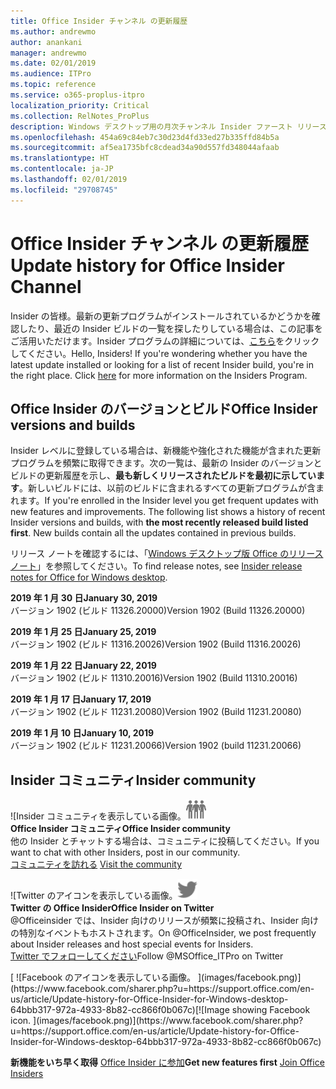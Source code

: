 ```yaml
---
title: Office Insider チャンネル の更新履歴
ms.author: andrewmo
author: anankani
manager: andrewmo
ms.date: 02/01/2019
ms.audience: ITPro
ms.topic: reference
ms.service: o365-proplus-itpro
localization_priority: Critical
ms.collection: RelNotes_ProPlus
description: Windows デスクトップ用の月次チャンネル Insider ファースト リリースの更新履歴を Insider の皆様に提供します。
ms.openlocfilehash: 454a69c84eb7c30d23d4fd33ed27b335ffd84b5a
ms.sourcegitcommit: af5ea1735bfc8cdead34a90d557fd348044afaab
ms.translationtype: HT
ms.contentlocale: ja-JP
ms.lasthandoff: 02/01/2019
ms.locfileid: "29708745"
---
```

# <a name="update-history-for-office-insider-channel"></a><span data-ttu-id="5f72f-103">Office Insider チャンネル の更新履歴</span><span class="sxs-lookup"><span data-stu-id="5f72f-103">Update history for Office Insider Channel</span></span>

<span data-ttu-id="5f72f-p101">Insider の皆様。最新の更新プログラムがインストールされているかどうかを確認したり、最近の Insider ビルドの一覧を探したりしている場合は、この記事をご活用いただけます。Insider プログラムの詳細については、[こちら](https://insider.office.com/)をクリックしてください。</span><span class="sxs-lookup"><span data-stu-id="5f72f-p101">Hello, Insiders! If you're wondering whether you have the latest update installed or looking for a list of recent Insider build, you're in the right place. Click [here](https://insider.office.com/) for more information on the Insiders Program.</span></span>

## <a name="office-insider-versions-and-builds"></a><span data-ttu-id="5f72f-107">Office Insider のバージョンとビルド</span><span class="sxs-lookup"><span data-stu-id="5f72f-107">Office Insider versions and builds</span></span>

<span data-ttu-id="5f72f-p102">Insider レベルに登録している場合は、新機能や強化された機能が含まれた更新プログラムを頻繁に取得できます。次の一覧は、最新の Insider のバージョンとビルドの更新履歴を示し、**最も新しくリリースされたビルドを最初に示しています**。新しいビルドには、以前のビルドに含まれるすべての更新プログラムが含まれます。</span><span class="sxs-lookup"><span data-stu-id="5f72f-p102">If you're enrolled in the Insider level you get frequent updates with new features and improvements. The following list shows a history of recent Insider versions and builds, with **the most recently released build listed first**. New builds contain all the updates contained in previous builds.</span></span> 

<span data-ttu-id="5f72f-111">リリース ノートを確認するには、「[Windows デスクトップ版 Office のリリース ノート](https://support.office.com/ja-JP/article/insider-release-notes-for-office-for-windows-desktop-523b3d33-8f46-4c79-b427-fdcf40c0b433)」を参照してください。</span><span class="sxs-lookup"><span data-stu-id="5f72f-111">To find release notes, see [Insider release notes for Office for Windows desktop](https://support.office.com/ja-JP/article/insider-release-notes-for-office-for-windows-desktop-523b3d33-8f46-4c79-b427-fdcf40c0b433).</span></span>

<span data-ttu-id="5f72f-112">**2019 年 1 月 30 日**</span><span class="sxs-lookup"><span data-stu-id="5f72f-112">**January 30, 2019**</span></span><br/> <span data-ttu-id="5f72f-113">バージョン 1902 (ビルド 11326.20000)</span><span class="sxs-lookup"><span data-stu-id="5f72f-113">Version 1902 (Build 11326.20000)</span></span><br/> 

<span data-ttu-id="5f72f-114">**2019 年 1 月 25 日**</span><span class="sxs-lookup"><span data-stu-id="5f72f-114">**January 25, 2019**</span></span><br/> <span data-ttu-id="5f72f-115">バージョン 1902 (ビルド 11316.20026)</span><span class="sxs-lookup"><span data-stu-id="5f72f-115">Version 1902 (Build 11316.20026)</span></span><br/> 

<span data-ttu-id="5f72f-116">**2019 年 1 月 22 日**</span><span class="sxs-lookup"><span data-stu-id="5f72f-116">**January 22, 2019**</span></span><br/> <span data-ttu-id="5f72f-117">バージョン 1902 (ビルド 11310.20016)</span><span class="sxs-lookup"><span data-stu-id="5f72f-117">Version 1902 (Build 11310.20016)</span></span><br/> 

<span data-ttu-id="5f72f-118">**2019 年 1 月 17 日**</span><span class="sxs-lookup"><span data-stu-id="5f72f-118">**January 17, 2019**</span></span><br/> <span data-ttu-id="5f72f-119">バージョン 1902 (ビルド 11231.20080)</span><span class="sxs-lookup"><span data-stu-id="5f72f-119">Version 1902 (Build 11231.20080)</span></span><br/>

<span data-ttu-id="5f72f-120">**2019 年 1 月 10 日**</span><span class="sxs-lookup"><span data-stu-id="5f72f-120">**January 10, 2019**</span></span><br/> <span data-ttu-id="5f72f-121">バージョン 1902 (ビルド 11231.20066)</span><span class="sxs-lookup"><span data-stu-id="5f72f-121">Version 1902 (build 11231.20066)</span></span><br/> 


## <a name="insider-community"></a><span data-ttu-id="5f72f-122">Insider コミュニティ</span><span class="sxs-lookup"><span data-stu-id="5f72f-122">Insider community</span></span>

<span data-ttu-id="5f72f-123">![Insider コミュニティを表示している画像。</span><span class="sxs-lookup"><span data-stu-id="5f72f-123">![Image showing insider community.</span></span> ](images/insidercommunity.png) <br/>
<span data-ttu-id="5f72f-124">**Office Insider コミュニティ**</span><span class="sxs-lookup"><span data-stu-id="5f72f-124">**Office Insider community**</span></span><br/> <span data-ttu-id="5f72f-125">他の Insider とチャットする場合は、コミュニティに投稿してください。</span><span class="sxs-lookup"><span data-stu-id="5f72f-125">If you want to chat with other Insiders, post in our community.</span></span><br/><span data-ttu-id="5f72f-126"> 
[コミュニティを訪れる](https://go.microsoft.com/fwlink/?linkid=843493)</span><span class="sxs-lookup"><span data-stu-id="5f72f-126"> 
[Visit the community](https://go.microsoft.com/fwlink/?linkid=843493)</span></span><br/> 

<span data-ttu-id="5f72f-127">![Twitter のアイコンを表示している画像。</span><span class="sxs-lookup"><span data-stu-id="5f72f-127">![Image showing twitter icon.</span></span> ](images/twitter.png)<br/>
<span data-ttu-id="5f72f-128">**Twitter の Office Insider**</span><span class="sxs-lookup"><span data-stu-id="5f72f-128">**Office Insider on Twitter**</span></span><br/> <span data-ttu-id="5f72f-129">@Officeinsider では、Insider 向けのリリースが頻繁に投稿され、Insider 向けの特別なイベントもホストされます。</span><span class="sxs-lookup"><span data-stu-id="5f72f-129">On @OfficeInsider, we post frequently about Insider releases and host special events for Insiders.</span></span><br/><span data-ttu-id="5f72f-130"> 
[Twitter でフォローしてください](https://go.microsoft.com/fwlink/?linkid=717717)</span><span class="sxs-lookup"><span data-stu-id="5f72f-130">Follow @MSOffice_ITPro on Twitter</span></span><br/> 

<span data-ttu-id="5f72f-131">
  [
  ![Facebook のアイコンを表示している画像。 ](images/facebook.png)](https://www.facebook.com/sharer.php?u=https://support.office.com/en-us/article/Update-history-for-Office-Insider-for-Windows-desktop-64bbb317-972a-4933-8b82-cc866f0b067c)</span><span class="sxs-lookup"><span data-stu-id="5f72f-131">[![Image showing Facebook icon. ](images/facebook.png)](https://www.facebook.com/sharer.php?u=https://support.office.com/en-us/article/Update-history-for-Office-Insider-for-Windows-desktop-64bbb317-972a-4933-8b82-cc866f0b067c)</span></span>


<span data-ttu-id="5f72f-132">**新機能をいち早く取得**
[Office Insider に参加](https://insider.office.com/)</span><span class="sxs-lookup"><span data-stu-id="5f72f-132">**Get new features first**
[Join Office Insiders](https://insider.office.com/)</span></span>